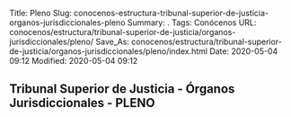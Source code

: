 Title: Pleno
Slug: conocenos-estructura-tribunal-superior-de-justicia-organos-jurisdiccionales-pleno
Summary: .
Tags: Conócenos
URL: conocenos/estructura/tribunal-superior-de-justicia/organos-jurisdiccionales/pleno/
Save_As: conocenos/estructura/tribunal-superior-de-justicia/organos-jurisdiccionales/pleno/index.html
Date: 2020-05-04 09:12
Modified: 2020-05-04 09:12


## Tribunal Superior de Justicia - Órganos Jurisdiccionales - PLENO



